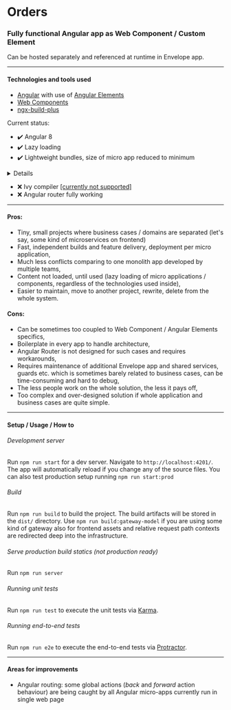 Orders 
==============================================================================================

### Fully functional Angular app as Web Component / Custom Element 

Can be hosted separately and referenced at runtime in Envelope app.

---
#### Technologies and tools used

- [Angular](https://angular.io/) with use of [Angular Elements](https://angular.io/guide/elements)
- [Web Components](https://developer.mozilla.org/en-US/docs/Web/Web_Components)
- [ngx-build-plus](https://github.com/manfredsteyer/ngx-build-plus)

Current status:
- :heavy_check_mark: Angular 8
- :heavy_check_mark: Lazy loading
- :heavy_check_mark: Lightweight bundles, size of micro app reduced to minimum

<details>
  <summary>Details</summary>
  
    Date: 2019-06-17T17:43:28.547Z
    Hash: 0cbd6d10ab88118ad039
    Time: 6103ms
    chunk {0} main-es5.js (main) 9.22 kB [entry] [rendered]
    chunk {1} 1-es5.js () 3.48 kB  [rendered]
    chunk {2} 2-es5.js () 2.37 kB  [rendered]
    chunk {3} 3-es5.js () 4.29 kB  [rendered]
    chunk {4} 4-es5.js () 4.29 kB  [rendered]
    chunk {5} 5-es5.js () 1.91 kB  [rendered]
    chunk {scripts} scripts.js (scripts) 13.3 kB [entry] [rendered]
                                                                                   
    Date: 2019-06-17T17:43:32.376Z
    Hash: bd37670c2c0d70a4f024
    Time: 3803ms
    chunk {0} main-es2015.js (main) 9.11 kB [entry] [rendered]
    chunk {1} 1-es2015.js () 3.4 kB  [rendered]
    chunk {2} 2-es2015.js () 2.29 kB  [rendered]
    chunk {3} 3-es2015.js () 4.16 kB  [rendered]
    chunk {4} 4-es2015.js () 4.15 kB  [rendered]
    chunk {5} 5-es2015.js () 1.77 kB  [rendered]
    chunk {scripts} scripts.js (scripts) 13.3 kB [entry] [rendered]

![image](bundles-load.png)
</details>

- :x: Ivy compiler [[currently not supported]](https://github.com/angular/angular/issues/30262#issuecomment-497101996)
- :x: Angular router fully working

---
#### Pros:

- Tiny, small projects where business cases / domains are separated
(let's say, some kind of microservices on frontend)
- Fast, independent builds and feature delivery, deployment per micro application,
- Much less conflicts comparing to one monolith app developed by multiple teams,
- Content not loaded, until used (lazy loading of micro applications / components,
  regardless of the technologies used inside),
- Easier to maintain, move to another project, rewrite, delete from the whole system.

#### Cons:

- Can be sometimes too coupled to Web Component / Angular Elements specifics,
- Boilerplate in every app to handle architecture,
- Angular Router is not designed for such cases and requires workarounds,
- Requires maintenance of additional Envelope app and shared services, guards etc.
  which is sometimes barely related to business cases, can be time-consuming
  and hard to debug,
- The less people work on the whole solution, the less it pays off,
- Too complex and over-designed solution if whole application and business
  cases are quite simple.

---
#### Setup / Usage / How to

###### Development server

Run `npm run start` for a dev server. Navigate to `http://localhost:4201/`.
The app will automatically reload if you change any of the source files.
You can also test production setup running `npm run start:prod`

###### Build

Run `npm run build` to build the project.
The build artifacts will be stored in the `dist/` directory.
Use `npm run build:gateway-model` if you are using some kind of gateway also 
for frontend assets and relative request path contexts are redirected 
deep into the infrastructure.

###### Serve production build statics (not production ready)

Run `npm run server`

###### Running unit tests

Run `npm run test` to execute the unit tests via [Karma](https://karma-runner.github.io).

###### Running end-to-end tests

Run `npm run e2e` to execute the end-to-end tests via [Protractor](http://www.protractortest.org/).

---
#### Areas for improvements

- Angular routing: some global actions (_back_ and _forward_ action behaviour) 
are being caught by all Angular micro-apps currently run in single web page
